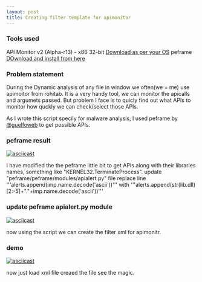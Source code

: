 ```yaml
---
layout: post
title: Creating filter template for apimonitor
---
```


### Tools used
  
  API Monitor v2 (Alpha-r13) - x86 32-bit     [Download as per your OS](http://www.rohitab.com/downloads)
  peframe   [DOwnload and install from here](https://github.com/guelfoweb/peframe)
  
 
 ### Problem statement  
 During the Dynamic analysis of any file in window we often(we = me) use apimoitor from rohitab. It is a very handy tool, we can monitor the apicalls and argumets passed. 
 But problem I face is to quicly find out what APIs to monitor how quckly we can check/select those APIs.
 
 As I wrote this script specily for malware analysis, I used peframe by [@guelfoweb](https://twitter.com/guelfoweb) to get possible APIs.
### peframe result
[![asciicast](https://asciinema.org/a/pRG8MROJMfcptYBrbXjWmLwOX.svg)](https://asciinema.org/a/pRG8MROJMfcptYBrbXjWmLwOX)

 I have modified the the peframe little bit to get APIs along with their libraries names, something like "KERNEL32.TerminateProcess".
    update "peframe/peframe/modules/apialert.py" file
      replace line '''alerts.append(imp.name.decode('ascii'))''' with '''alerts.append(str(lib.dll)[2:-5]+"."+imp.name.decode('ascii'))'''
### update peframe apialert.py module
[![asciicast](https://asciinema.org/a/X9ccxQXWcXxVKMjxNo76vMrci.svg)](https://asciinema.org/a/X9ccxQXWcXxVKMjxNo76vMrci)

now using the script we can create the filter xml for apimonitr.
### demo
[![asciicast](https://asciinema.org/a/u7m3w4SYv1Am8by7MHOLZzoW5.svg)](https://asciinema.org/a/u7m3w4SYv1Am8by7MHOLZzoW5)

now just load xml file creaed the file see the magic.
